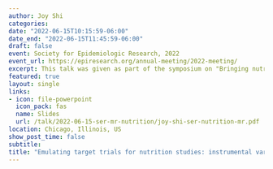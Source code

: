 ```yaml
---
author: Joy Shi
categories:
date: "2022-06-15T10:15:59-06:00"
date_end: "2022-06-15T11:45:59-06:00"
draft: false
event: Society for Epidemiologic Research, 2022
event_url: https://epiresearch.org/annual-meeting/2022-meeting/
excerpt: This talk was given as part of the symposium on "Bringing nutritional epidemiology into the era of causal inference".
featured: true
layout: single
links:
- icon: file-powerpoint
  icon_pack: fas
  name: Slides
  url: /talk/2022-06-15-ser-mr-nutrition/joy-shi-ser-nutrition-mr.pdf
location: Chicago, Illinois, US
show_post_time: false
subtitle: 
title: "Emulating target trials for nutrition studies: instrumental variable methods"
---
```


